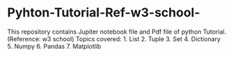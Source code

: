 # Pyhton-Tutorial-Ref-w3-school-
This repository contains Jupiter notebook file and Pdf file of python Tutorial.(Reference: w3 school)
Topics covered:
      1. List
      2. Tuple
      3. Set 
      4. Dictionary
      5. Numpy
      6. Pandas
      7. Matplotlib
